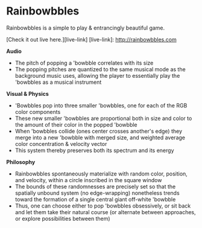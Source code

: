 # Rainbowbbles

Rainbowbbles is a simple to play & entrancingly beautiful game.

[Check it out live here.][live-link]
[live-link]: http://rainbowbbles.com

<b>Audio</b>
- The pitch of popping a 'bowbble correlates with its size
- The popping pitches are quantized to the same musical mode as the background music uses, allowing the player to essentially play the 'bowbbles as a musical instrument

<b>Visual & Physics</b>
- 'Bowbbles pop into three smaller 'bowbbles, one for each of the RGB color components
- These new smaller 'bowbbles are proportional both in size and color to the amount of their color in the popped 'bowbble
- When 'bowbbles collide (ones center crosses another's edge) they merge into a new 'bowbble with merged size, and weighted average color concentration & velocity vector
- This system thereby preserves both its spectrum and its energy

<b>Philosophy</b>
- Rainbowbbles spontaneously materialize with random color, position, and velocity, within a circle inscribed in the square window
- The bounds of these randomnesses are precisely set so that the spatially unbound system (no edge-wrapping) nonetheless trends toward the formation of a single central giant off-white 'bowbble
- Thus, one can choose either to pop 'bowbbles obsessively, or sit back and let them take their natural course (or alternate between approaches, or explore possibilities between them)
